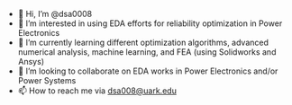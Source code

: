 - 👋 Hi, I’m @dsa0008
- 👀 I’m interested in using EDA efforts for reliability optimization in Power Electronics
- 🌱 I’m currently learning different optimization algorithms, advanced numerical analysis, machine learning, and FEA (using Solidworks and Ansys)
- 💞️ I’m looking to collaborate on EDA works in Power Electronics and/or Power Systems
- 📫 How to reach me via dsa008@uark.edu

<!---
dsa0008/dsa0008 is a ✨ special ✨ repository because its `README.md` (this file) appears on your GitHub profile.
You can click the Preview link to take a look at your changes.
--->
